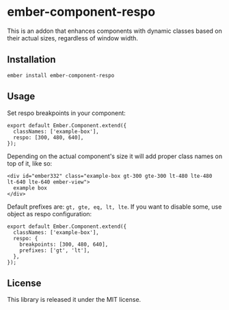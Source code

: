 # ember-component-respo

This is an addon that enhances components with dynamic classes based on their actual sizes, regardless of window width.

## Installation

```
ember install ember-component-respo
```

## Usage

Set respo breakpoints in your component:

```
export default Ember.Component.extend({
  classNames: ['example-box'],
  respo: [300, 480, 640],
});
```

Depending on the actual component's size it will add proper class names on top of it, like so:

```
<div id="ember332" class="example-box gt-300 gte-300 lt-480 lte-480 lt-640 lte-640 ember-view">
  example box
</div>
```

Default prefixes are: `gt, gte, eq, lt, lte`. If you want to disable some, use object as respo configuration:

```
export default Ember.Component.extend({
  classNames: ['example-box'],
  respo: {
    breakpoints: [300, 480, 640],
    prefixes: ['gt', 'lt'],
  },
});
```

## License

This library is released it under the MIT license.
